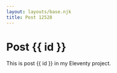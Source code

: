 ```yaml
---
layout: layouts/base.njk
title: Post 12528
---
```


# Post {{ id }}

This is post {{ id }} in my Eleventy project.

